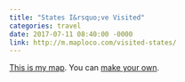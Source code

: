```yaml
---
title: "States I&rsquo;ve Visited"
categories: travel
date: 2017-07-11 08:40:00 -0000
link: http://m.maploco.com/visited-states/
---
```

[This is my map](http://m.maploco.com/visited-states/mine.php?states=CA-CO-CT-DC-FL-GA-IL-KS-MA-MD-ME-MO-MI-MT-NC-NH-NJ-NV-NY-OH-OR-PA-RI-SC-SD-UT-VA-VT-WA-WI-WY). You can [make your own](http://m.maploco.com/visited-states/).